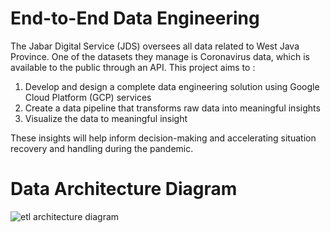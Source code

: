 # End-to-End Data Engineering
The Jabar Digital Service (JDS) oversees all data related to West Java Province. One of the datasets they manage is Coronavirus data, which is available to the public through an API. This project aims to :

1. Develop and design a complete data engineering solution using Google Cloud Platform (GCP) services
2. Create a data pipeline that transforms raw data into meaningful insights
3. Visualize the data to meaningful insight

These insights will help inform decision-making and accelerating situation recovery and handling during the pandemic.

# Data Architecture Diagram
![etl architecture diagram](https://github.com/znlbdn/Data-Engineering-Projects/blob/master/assets/dbt_etl_diagram.png)
